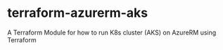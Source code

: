 # terraform-azurerm-aks
A Terraform Module for how to run K8s cluster (AKS) on AzureRM using Terraform
